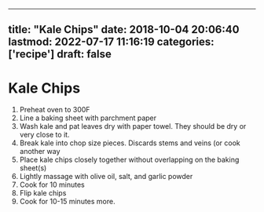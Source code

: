 
---
title: "Kale Chips"
date: 2018-10-04 20:06:40
lastmod: 2022-07-17 11:16:19
categories: ['recipe']
draft: false
---


# Kale Chips
1. Preheat oven to 300F
2. Line a baking sheet with parchment paper
3. Wash kale and pat leaves dry with paper towel. They should be dry or very close to it.
4. Break kale into chop size pieces. Discards stems and veins (or cook another way
5. Place kale chips closely together without overlapping on the baking sheet(s)
6. Lightly massage with olive oil, salt, and garlic powder
7. Cook for 10 minutes
8. Flip kale chips
9. Cook for 10-15 minutes more.

<!-- #recipe #public -->

<!-- {BearID:5EC460F6-3B6D-448F-BA31-26D267D2CE16-70953-0006378A1A722C0E} -->
